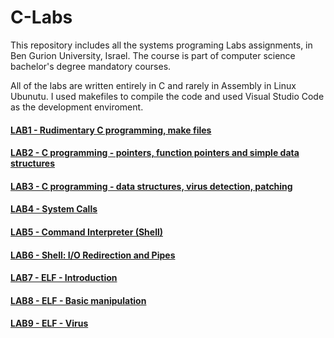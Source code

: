 # C-Labs
This repository includes all the systems programing Labs assignments, in Ben Gurion University, Israel.
The course is part of computer science bachelor's degree mandatory courses.

All of the labs are written entirely in C and rarely in Assembly in Linux Ubunutu.
I used makefiles to compile the code and used Visual Studio Code as the development enviroment.

#### [LAB1 - Rudimentary C programming, make files](https://www.cs.bgu.ac.il/~caspl202/Lab1/Tasks)
#### [LAB2 - C programming - pointers, function pointers and simple data structures](https://www.cs.bgu.ac.il/~caspl202/Lab2/Tasks)
#### [LAB3 - C programming - data structures, virus detection, patching](https://www.cs.bgu.ac.il/~caspl202/Lab3/Tasks)
#### [LAB4 - System Calls](https://www.cs.bgu.ac.il/~caspl202/Lab4/Tasks)
#### [LAB5 - Command Interpreter (Shell)](https://www.cs.bgu.ac.il/~caspl202/Lab5/Tasks)
#### [LAB6 - Shell: I/O Redirection and Pipes](https://www.cs.bgu.ac.il/~caspl202/Lab6/Tasks)
#### [LAB7 - ELF - Introduction](https://www.cs.bgu.ac.il/~caspl202/Lab7/Tasks)
#### [LAB8 - ELF - Basic manipulation](https://www.cs.bgu.ac.il/~caspl202/Lab8/Tasks)
#### [LAB9 - ELF - Virus](https://www.cs.bgu.ac.il/~caspl202/Lab9/Tasks)